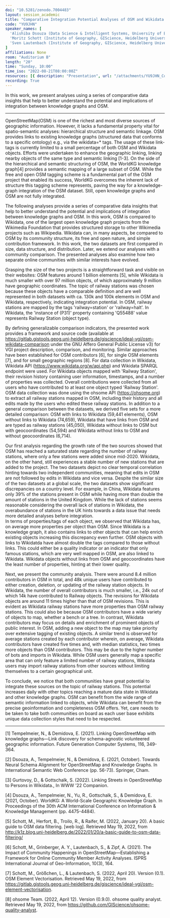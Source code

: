 ```yaml
---
doi: "10.5281/zenodo.7004483"
layout: session_academic
title: "Comparative Integration Potential Analyses of OSM and Wikidata – the Case Study of Railway Stations"
code: "YU9JHN"
speaker_names: [
  'Alishiba Dsouza (Data Science & Intelligent Systems, University of Bonn, Germany)',
  'Moritz Schott (Institute of Geography, GIScience, Heidelberg University, Germany)',
  'Sven Lautenbach (Institute of Geography, GIScience, Heidelberg University, Germany)'
]
affiliations: None
room: "Auditorium B"
length: "20"
time: "Sunday, 10:00"
time_iso: "2022-08-21T08:00:00Z"
resources: [{ description: "Presentation", url: "/attachments/YU9JHN_Comparative_Wikidata_D_QErzpl1.pdf" }]
recording: True
---
```


In this work, we present analyses using a series of comparative data insights that help to better understand the potential and implications of integration between knowledge graphs and OSM.

<hr>

OpenStreetMap(OSM) is one of the richest and most diverse sources of geographic information. However, it lacks a fundamental property vital for spatio-semantic analyses: hierarchical structure and semantic linkage. OSM provides links to existing knowledge graphs (structured data that conforms to a specific ontology) e.g., via the wikidata=* tags. The usage of these link-tags is currently limited to a small percentage of both OSM and Wikidata objects. Efforts were undertaken to enhance the geographic linking, linking nearby objects of the same type and semantic linking [1-3]. On the side of the hierarchical and semantic structuring of OSM, the WorldKG knowledge graph[4] provides a semantic mapping of a large subset of OSM. While the free and open OSM tagging scheme is a fundamental part of the OSM project that enabled its success, WorldKG overcomes the inherent lack of structure this tagging scheme represents, paving the way for a knowledge-graph integration of the OSM dataset. Still, open knowledge graphs and OSM are not fully integrated. 

The following analyses provide a series of comparative data insights that help to better understand the potential and implications of integration between knowledge graphs and OSM. In this work, OSM is compared to Wikidata, one of the largest open knowledge graph projects from the Wikimedia Foundation that provides structured storage to other Wikimedia projects such as Wikipedia. Wikidata can, in many aspects, be compared to OSM by its community structure, its free and open nature, and simple contribution framework. In this work, the two datasets are first compared in size, data structure, and distribution. Later, we extend our analyses with a community comparison. The presented analyses also examine how two separate online communities with similar interests have evolved.    

Grasping the size of the two projects is a straightforward task and visible on their websites: OSM features around 1 billion elements [5], while Wikidata is much smaller with over 97 million objects, of which approximately 9 million have geographic coordinates. The topic of railway stations was chosen because these objects have a comparable definition and are well represented in both datasets with ca. 130k and 100k elements in OSM and Wikidata, respectively, indicating integration potential. In OSM, railway stations are mapped by the tags 'railway=station' or 'railway=halt'. In Wikidata, the 'instance of (P31)' property containing 'Q55488' value represents Railway Station (object type).    

By defining generalizable comparison indicators, the presented work provides a framework and source code (available at https://gitlab.gistools.geog.uni-heidelberg.de/giscience/ideal-vgi/osm-wikidata-comparison under the GNU Affero General Public License v3) for VGI project description, comparison, and monitoring. Similar approaches have been established for OSM contributors [6], for single OSM elements [7], and for small geographic regions [8]. For data collection in Wikidata, Wikidata API (https://www.wikidata.org/w/api.php) and Wikidata SPARQL endpoint were used. For Wikidata objects mapped with 'Railway Station', their revision history containing user information, timestamps, and a number of properties was collected. Overall contributions were collected from all users who have contributed to at least one object typed 'Railway Station'. OSM data collection was done using the ohsome API (https://ohsome.org) to extract all railway stations mapped in OSM, including their history and all edits made by the users who edited these railway stations. In addition to a general comparison between the datasets, we derived five sets for a more detailed comparison: OSM with links to Wikidata (59,441 elements), OSM without links to Wikidata (74,659), Wikidata that have links from OSM and are typed as railway stations (45,050), Wikidata without links to OSM but with geocoordinates (54,594) and Wikidata without links to OSM and without geocoordinates (6,714).   

Our first analysis regarding the growth rate of the two sources showed that OSM has reached a saturated state regarding the number of railway stations, where only a few stations were added since mid-2020. Wikidata, on the other hand, still experiences a stable number of new stations that are added to the project. The two datasets depict no clear temporal correlation hinting towards two independent communities, meaning that edits in OSM are not followed by edits in Wikidata and vice versa. Despite the similar size of the two datasets at a global scale, the two datasets show significant discrepancies on a country level. For example, in China, Wikidata features only 39% of the stations present in OSM while having more than double the amount of stations in the United Kingdom. While the lack of stations seems reasonable considering the overall lack of stations in Wikidata, the overabundance of stations in the UK hints towards a data issue that needs more detailed analyses before integration.  
In terms of properties/tags of each object, we observed that Wikidata has, on average more properties per object than OSM. Since Wikidata is a knowledge graph, it also contains links to other objects that can help enrich existing objects increasing this discrepancy even further. OSM objects with links to Wikidatda have almost double the tags compared to those without links. This could either be a quality indicator or an indicator that only famous stations, which are very well mapped in OSM, are also linked to Wikidata. Wikidata objects without links from OSM and geocoordinates have the least number of properties, hinting at their lower quality.    

Next, we present the community analysis. There were around 8.4 million contributors in OSM in total, and 48k unique users have contributed to either creation, deletion, or updating of the railway station objects. In Wikidata, the number of overall contributors is much smaller, i.e., 24k out of which 14k have contributed to Railway objects. The revisions for Wikidata objects are around 11 times higher than that of OSM revisions. This is evident as Wikidata railway stations have more properties than OSM railway stations. This could also be because OSM contributors have a wide variety of objects to map, whether a bench or a tree. In contrast, Wikidata contributors may focus on details and enrichment of prominent objects of public interest. In OSM, adding a new object to the map may take priority over extensive tagging of existing objects. A similar trend is observed for average stations created by each contributor wherein, on average, Wikidata contributors have created five times and, with median statistics, two times more objects than OSM contributors. This may be due to the higher number of bots and imports in Wikidata. While OSM users generally map a specific area that can only feature a limited number of railway stations, Wikidata users may import railway stations from other sources without limiting themselves to a certain geographical unit.   

To conclude, we notice that both communities have great potential to integrate these sources on the topic of railway stations. This potential increases daily with other topics reaching a mature data state in Wikidata and other knowledge graphs. OSM can benefit from the wide range of semantic information linked to objects, while Wikidata can benefit from the precise geoinformation and completeness OSM offers. Yet, care needs to be taken to take both communities on board as each user base exhibits unique data collection styles that need to be respected.

<hr>

[1] Tempelmeier, N., &amp; Demidova, E. (2021). Linking OpenStreetMap with knowledge graphs—Link discovery for schema-agnostic volunteered geographic information. Future Generation Computer Systems, 116, 349-364. 

[2] Dsouza, A., Tempelmeier, N., &amp; Demidova, E. (2021, October). Towards Neural Schema Alignment for OpenStreetMap and Knowledge Graphs. In International Semantic Web Conference (pp. 56-73). Springer, Cham. 

[3] Gurtovoy, D., &amp; Gottschalk, S. (2022). Linking Streets in OpenStreetMap to Persons in Wikidata., In WWW ’22 Companion. 

[4] Dsouza, A., Tempelmeier, N., Yu, R., Gottschalk, S., &amp; Demidova, E. (2021, October). WorldKG: A World-Scale Geographic Knowledge Graph. In Proceedings of the 30th ACM International Conference on Information &amp; Knowledge Management (pp. 4475-4484). 

[5] Schott, M., Herfort, B., Troilo, R., &amp; Raifer, M. (2022, January 20). A basic guide to OSM data filtering. [web log]. Retrieved May 19, 2022, from http://k1z.blog.uni-heidelberg.de/2022/01/20/a-basic-guide-to-osm-data-filtering/  

[6] Schott, M., Grinberger, A. Y., Lautenbach, S., &amp; Zipf, A. (2021). The Impact of Community Happenings in OpenStreetMap—Establishing a Framework for Online Community Member Activity Analyses. ISPRS International Journal of Geo-Information, 10(3), 164. 

[7] Schott, M., Größchen, L., &amp; Lautenbach, S. (2022, April 20). Version (0.1). OSM Element Vectorisation. Retrieved May 19, 2022, from https://gitlab.gistools.geog.uni-heidelberg.de/giscience/ideal-vgi/osm-element-vectorisation.  

[8] ohsome Team. (2022, April 12). Version (0.9.0). ohsome quality analyst. Retrieved May 19, 2022, from https://github.com/GIScience/ohsome-quality-analyst.

